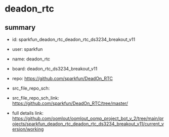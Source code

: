 # deadon_rtc
 
## summary 
* id: sparkfun_deadon_rtc_deadon_rtc_ds3234_breakout_v11
* user: sparkfun
* name: deadon_rtc
* board: deadon_rtc_ds3234_breakout_v11
* repo: https://github.com/sparkfun/DeadOn_RTC



* src_file_repo_sch: 
* src_file_repo_sch_link: https://github.com/sparkfun/DeadOn_RTC/tree/master/
* full details link: https://github.com/oomlout/oomlout_oomp_project_bot_v_2/tree/main/projects/sparkfun_deadon_rtc_deadon_rtc_ds3234_breakout_v11/current_version/working  







